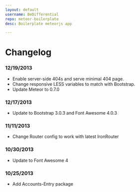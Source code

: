 ```yaml
---
layout: default
username: BeDifferential
repo: meteor-boilerplate
desc: Boilerplate meteorjs app

---
```

# Changelog

### 12/19/2013

* Enable server-side 404s and serve minimal 404 page.
* Change responsive LESS variables to match with Bootstrap.
* Update Meteor to 0.7.0

### 12/17/2013

* Update to Bootstrap 3.0.3 and Font Awesome 4.0.3

### 11/11/2013

* Change Router config to work with latest IronRouter

### 10/30/2013

* Update to Font Awesome 4

### 10/25/2013

* Add Accounts-Entry package
